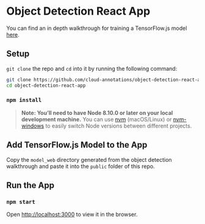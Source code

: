# Object Detection React App

You can find an in depth walkthrough for training a TensorFlow.js model [here](https://cloud-annotations.github.io/training/).

## Setup
`git clone` the repo and `cd` into it by running the following command:

```bash
git clone https://github.com/cloud-annotations/object-detection-react-app.git &&
cd object-detection-react-app
```

### `npm install`

> **Note: You’ll need to have Node 8.10.0 or later on your local development machine.** You can use [nvm](https://github.com/creationix/nvm#installation) (macOS/Linux) or [nvm-windows](https://github.com/coreybutler/nvm-windows#node-version-manager-nvm-for-windows) to easily switch Node versions between different projects.

## Add TensorFlow.js Model to the App
Copy the `model_web` directory generated from the object detection walkthrough and paste it into the `public` folder of this repo.

## Run the App
### `npm start`

Open [http://localhost:3000](http://localhost:3000) to view it in the browser.

